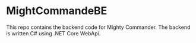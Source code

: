 # MightCommandeBE
This repo contains the backend code for Mighty Commander. The backend is written C# using .NET Core WebApi.
